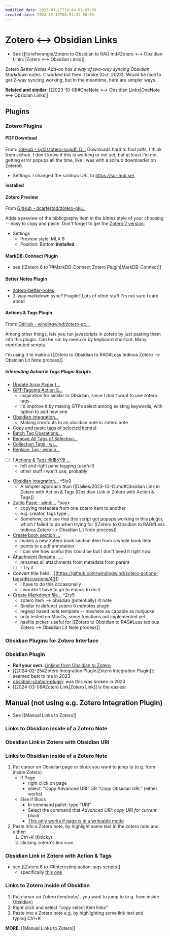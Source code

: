 ```yaml
---
modified date: 2025-03-17T10:49:01-07:00
created date: 2024-12-17T08:51:31-08:00
---
```

# Zotero <--> Obsidian Links
- See [[lit/refwrangle/Zotero to Obsidian to RAG.md#Zotero <--> Obsidian Links |Zotero <--> Obsidian Links]]


Zotero _Better Notes Add-on has a way of two-way syncing Obsidian Markdown_ notes.  It worked but then it broke (Oct. 2023).  Would be nice to get 2-way syncing working, but in the meantime, here are simpler ways.

**Related and similar**:  [[2023-10-08#OneNote <--> Obsidian Links|OneNote <--> Obsidian Links]]

## Plugins
### Zotero Plugins

#### PDF Download
From: [GitHub - syt2/zotero-scipdf: D...](https://github.com/syt2/zotero-scipdf)
Downloads hard to find pdfs, I think from scihub.  I don't know if this is working or not yet, but at least I'm not getting error popups all the time, like I was with a scihub downloader on Zotero6.

- Settings: I changed the schihub URL to https://sci-hub.se/

 **installed**
#### Zotero Preview
From [GitHub - dcartertod/zotero-plu...](https://github.com/dcartertod/zotero-plugins?tab=readme-ov-file)

Adds a preview of the bibliography item in the bibtex style of your choosing -- easy to copy and paste.  Don't forget to get the [Zotero 7 version](https://github.com/dcartertod/zotero-plugins/releases).

- Settings
	- Preview style: MLA 9
	- Position: Bottom
 **installed**
#### MarkDB-Connect Plugin
- see [[Zotero 6 to 7#MarkDB-Connect Zotero Plugin|MarkDB-Connect]]
#### Better Notes Plugin
- [zotero-better-notes](https://github.com/windingwind/zotero-better-notes)
- 2-way markdown sync?  Fragile?  Lots of other stuff I'm not sure I care about
#### Actions & Tags Plugin
From: [GitHub - windingwind/zotero-ac...](https://github.com/windingwind/zotero-actions-tags)

Among other things, lets you run javascripts in zotero by just pasting them into this plugin.  Can be run by menu or by keyboard shortcut.  Many contributed scripts.

I'm using it to make a [[Zotero to Obsidian to RAG#Less tedious Zotero --> Obsidian Lit Note process]].
##### Interesting Action & Tags Plugin Scripts
- [Update Arxiv Paper t...](https://github.com/windingwind/zotero-actions-tags/discussions/363)
- [GPT-Tagging Action S...](https://github.com/windingwind/zotero-actions-tags/discussions/304)
	- inspiration for similar in Obsidian, since I don't want to use zotero tags.  
	- I'd improve it by making GTPs select among existing keywords, with option to add new one
- [Obsidian integration...](https://github.com/windingwind/zotero-actions-tags/discussions/395)
	- Making shortcuts to an obsidian note in zotero note
- [Copy and paste tags of selected item(s)](https://github.com/windingwind/zotero-actions-tags/discussions/194)
- [Batch Tag Operations...](https://github.com/windingwind/zotero-actions-tags/discussions/351)
- [Remove All Tags of Selection...](https://github.com/windingwind/zotero-actions-tags/discussions/127)
- [Collection Tags  · wi...](https://github.com/windingwind/zotero-actions-tags/discussions/245)
- [Replace Tag · windin...](https://github.com/windingwind/zotero-actions-tags/discussions/113)
- [ ] ! [Actions & Tags 合集分享 ...](https://github.com/windingwind/zotero-actions-tags/discussions/300)
	- left and right pane togging (useful!)
	- other stuff I won't use, probably
- [Obsidian integration...](https://github.com/windingwind/zotero-actions-tags/discussions/395) ^5iy9
	- A simpler approach than [[Dailies/2023-10-12.md#Obsidian Link in Zotero with Action & Tags |Obsidian Link in Zotero with Action & Tags]]
- [Zutilo Paste · windi...](https://github.com/windingwind/zotero-actions-tags/discussions/384) ^payx
	- copying metadata from one zotero item to another
	- e.g. creator, tags type...
	- Somehow, can see that this script got popups working in this plugin, which I failed to do when trying for [[Zotero to Obsidian to RAG#Less tedious Zotero --> Obsidian Lit Note process]]
- [Create book section ...](https://github.com/windingwind/zotero-actions-tags/discussions/204)
	- makes a new zotero book section item from a whole book item
	- points to a pdf annotation
	- I can see how useful this could be but I don't need it right now.
- [Attachment Rename · ...](https://github.com/windingwind/zotero-actions-tags/discussions/380)
	- renames all attachments from metadata from parent
	- [ ] ! Try it
- Convert title field ...](https://github.com/windingwind/zotero-actions-tags/discussions/431)
	- I have to do this occasionally
	- I wouldn't have to go to emacs to do it
- [Create Markdown file...](https://github.com/windingwind/zotero-actions-tags/discussions/314) ^2ry5
	- zotero item --> obsidian (potentially) lit note
	- Similar to defunct zotero 6 mdnotes plugin
	- regexp based note template -- nowhere as capable as nunjucks
	- only tested on MacOs, some functions not implemented yet 
	- hasfile picker: useful for [[Zotero to Obsidian to RAG#Less tedious Zotero --> Obsidian Lit Note process]] 
### Obsidian Plugins for Zotero Interface
### Obsidian Plugin
* **Roll your own**: [Linking from Obsidian to Zotero](https://forum.obsidian.md/t/linking-from-obsidian-to-zotero/29128)
* [[2024-02-25#Zotero Integration Plugin|Zotero Integration Plugin]]: seemed best to me in 2023
* [obsidian-citation-plugin](https://github.com/hans/obsidian-citation-plugin): was this was broken in 2023
* [[2024-03-06#Zotero Link|Zotero Link]] is the easiest
## Manual (not using e.g. Zotero Integration Plugin)
- See [[Manual Links to Zotero]]
### Links to Obsidian inside of a Zotero Note
### Obsidian Link in Zotero with Obsidian URI

### Links to Obsidian inside of a Zotero Note

1. Put cursor on Obsidian page or block you want to jump to (e.g. from inside Zotero)
	- If Page
		- right click on page
		- select: "Copy Advanced URI" OR "Copy Obsidian URL" (either works)
	- Else if Block
		- In command pallet: type "URI"
		- Select the command that _Advanced URI: copy URI for current block_
		- <u>This only works if page is in a writeable mode</u>
2. Paste into a Zotero note, by highlight some text in the zotero note and either:
	1. _Ctrl+K_ (finicky)
	2. clicking zotero's link icon
### Obsidian Link in Zotero with Action & Tags
- see [[Zotero 6 to 7#Interesting action-tags scripts]]
	- specifically [this one](<Obsidian/Zotero 6 to 7.md#^5iy9 >)

### Links to Zotero inside of Obsidian

1. Put cursor on Zotero item/note/...you want to jump to (e.g. from inside Obsidian)
2. Right click and select "copy select item links"
3. Paste into a Zotero note e.g. by highlighting some link text and typing _Ctrl+K_

**MORE**: [[Manual Links to Zotero]]
